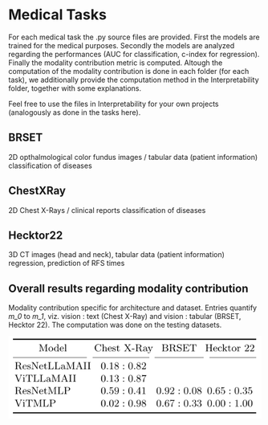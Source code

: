 # Medical Tasks
For each medical task the .py source files are provided.
First the models are trained for the medical purposes. Secondly the models are analyzed regarding the performances (AUC for classification, c-index for regression). Finally the modality contribution metric is computed.
Altough the computation of the modality contribution is done in each folder (for each task),
we additionally provide the computation method in the Interpretability folder, 
together with some explanations.

Feel free to use the files in Interpretability for your own projects (analogously as done in the tasks here).

## BRSET
2D opthalmological color fundus images / tabular data (patient information)
classification of diseases

## ChestXRay
2D Chest X-Rays / clinical reports
classification of diseases

## Hecktor22
3D CT images (head and neck), tabular data (patient information)
regression, prediction of RFS times

## Overall results regarding modality contribution
Modality contribution specific for architecture and dataset. Entries quantify *m_0* to *m_1*, viz. vision : text (Chest X-Ray) and vision : tabular (BRSET, Hecktor 22). The computation was done on the testing datasets.

![img](mc_all.png "mc_all")

